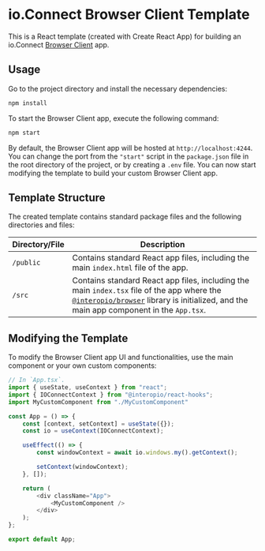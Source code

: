 # io.Connect Browser Client Template

This is a React template (created with Create React App) for building an io.Connect [Browser Client](https://docs.interop.io/browser/developers/browser-client/overview/index.html) app.

## Usage

Go to the project directory and install the necessary dependencies:

```cmd
npm install
```

To start the Browser Client app, execute the following command:

```cmd
npm start
```

By default, the Browser Client app will be hosted at `http://localhost:4244`. You can change the port from the `"start"` script in the `package.json` file in the root directory of the project, or by creating a `.env` file. You can now start modifying the template to build your custom Browser Client app.

## Template Structure

The created template contains standard package files and the following directories and files:

| Directory/File | Description |
|----------------|-------------|
| `/public` | Contains standard React app files, including the main `index.html` file of the app. |
| `/src` | Contains standard React app files, including the main `index.tsx` file of the app where the [`@interopio/browser`](https://www.npmjs.com/package/@interopio/browser) library is initialized, and the main app component in the `App.tsx`. |

## Modifying the Template

To modify the Browser Client app UI and functionalities, use the main component or your own custom components:

```javascript
// In `App.tsx`.
import { useState, useContext } from "react";
import { IOConnectContext } from "@interopio/react-hooks";
import MyCustomComponent from "./MyCustomComponent"

const App = () => {
    const [context, setContext] = useState({});
    const io = useContext(IOConnectContext);

    useEffect(() => {
        const windowContext = await io.windows.my().getContext();

        setContext(windowContext);
    }, []);

    return (
        <div className="App">
            <MyCustomComponent />
        </div>
    );
};

export default App;
```